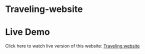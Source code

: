# Traveling-website
# Live Demo
Click here to watch live version of this website: [Traveling website](https://mohit-semwal.github.io/Traveling-website/)

